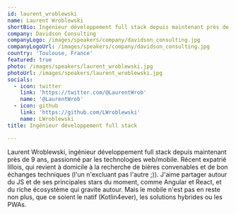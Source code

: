 ```yaml
---
id: laurent_wroblewski
name: Laurent Wroblewski
shortBio: Ingénieur développement full stack depuis maintenant près de 9 ans
company: Davidson Consulting
companyLogo: /images/speakers/company/davidson_consulting.jpg
companyLogoUrl: /images/speakers/company/davidson_consulting.jpg
country: 'Toulouse, France'
featured: true
photo: /images/speakers/laurent_wroblewski.jpg
photoUrl: /images/speakers/laurent_wroblewski.jpg
socials:
  - icon: twitter
    link: 'https://twitter.com/@LaurentWrob'
    name: '@LaurentWrob'
  - icon: github
    link: 'https://github.com/LWroblewski'
    name: LWroblewski
title: Ingénieur développement full stack

---
```


Laurent Wroblewski, ingénieur développement full stack depuis maintenant près de 9 ans, passionné par les technologies web/mobile. Récent expatrié lillois, qui revient à domicile à la recherche de bières convenables et de bon échanges techniques (l'un n'excluant pas l'autre ;)). J'aime partager autour du JS et de ses principales stars du moment, comme Angular et React, et du riche écosystème qui gravite autour. Mais le mobile n'est pas en reste non plus, que ce soient le natif (Kotlin4ever), les solutions hybrides ou les PWAs.
